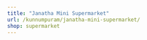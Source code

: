 ```yaml
---
title: "Janatha Mini Supermarket"
url: /kunnumpuram/janatha-mini-supermarket/
shop: supermarket
---
```


